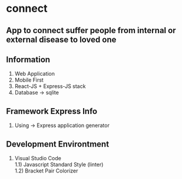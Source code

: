 # connect
## App to connect suffer people from internal or external disease to loved one

## Information
1) Web Application
2) Mobile First
3) React-JS + Express-JS stack
4) Database -> sqlite

## Framework Express Info
1) Using -> Express application generator

## Development Environtment
1) Visual Studio Code<br />
    1.1) Javascript Standard Style (linter)<br />
    1.2) Bracket Pair Colorizer<br />
